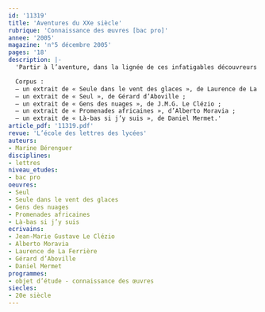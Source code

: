 ```yaml
---
id: '11319'
title: 'Aventures du XXe siècle'
rubrique: 'Connaissance des œuvres [bac pro]'
annee: '2005'
magazine: 'n°5 décembre 2005'
pages: '18'
description: |-
  'Partir à l’aventure, dans la lignée de ces infatigables découvreurs qu’ont été Colomb, Cook, Cartier et autres explorateurs intrépides, voilà un parcours qui devrait réveiller chez les adolescents le goût du dépassement de soi… Aujourd’hui, dans un monde quadrillé et saturé de réseaux, quelle forme peut encore prendre l’aventure ? C’est ce que cet article propose de découvrir à travers un groupement de cinq extraits d’œuvres contemporaines, pour une classe de bac professionnel. Il commence par deux témoignages d’aventuriers de l’extrême – Laurence de La Ferrière et Gérard d’Aboville –, qui restituent les difficultés physiques et psychologiques de leurs expériences que les élèves pourront aisément repérer. Puis il continue par deux extraits d’auteurs, qui, au hasard de leur vie, ont été confrontés à des situations extrêmes, J.-M. G. Le Clézio dans le désert et Alberto Moravia en Afrique. Comment l’expérience personnelle devient-elle alors réflexion sur les hommes et sur la vie ? Enfin, l’article se clôt sur un témoignage de Daniel Mermet qui montre que les mots sont en eux-mêmes porteurs d’une aventure.

  Corpus :
  – un extrait de « Seule dans le vent des glaces », de Laurence de La Ferrière ;
  – un extrait de « Seul », de Gérard d’Aboville ;
  – un extrait de « Gens des nuages », de J.M.G. Le Clézio ;
  – un extrait de « Promenades africaines », d’Alberto Moravia ;
  – un extrait de « Là-bas si j’y suis », de Daniel Mermet.'
article_pdf: '11319.pdf'
revue: 'L’école des lettres des lycées'
auteurs:
- Marine Bérenguer
disciplines:
- lettres
niveau_etudes:
- bac pro
oeuvres:
- Seul
- Seule dans le vent des glaces
- Gens des nuages
- Promenades africaines
- Là-bas si j’y suis
ecrivains:
- Jean-Marie Gustave Le Clézio
- Alberto Moravia
- Laurence de La Ferrière
- Gérard d’Aboville
- Daniel Mermet
programmes:
- objet d’étude - connaissance des œuvres
siecles:
- 20e siècle
---
```

